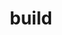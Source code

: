 ---
title: build
type: docs
prev: docs/build(Python_Cmake)
# next: docs/folder/leaf
sidebar:
  open: true
---